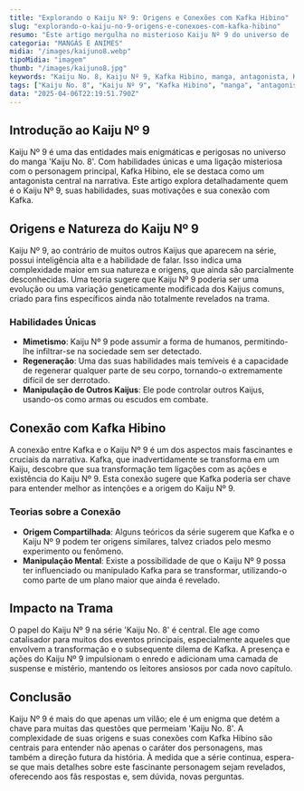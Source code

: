 ```yaml
---
title: "Explorando o Kaiju Nº 9: Origens e Conexões com Kafka Hibino"
slug: "explorando-o-kaiju-no-9-origens-e-conexoes-com-kafka-hibino"
resumo: "Este artigo mergulha no misterioso Kaiju Nº 9 do universo de 'Kaiju No. 8', explorando suas origens, habilidades e a intrigante conexão com o protagonista Kafka Hibino. Descubra os segredos por trás deste antagonista formidável e sua influência na trama."
categoria: "MANGÁS E ANIMES"
midia: "/images/kaijuno8.webp"
tipoMidia: "imagem"
thumb: "/images/kaijuno8.jpg"
keywords: "Kaiju No. 8, Kaiju Nº 9, Kafka Hibino, manga, antagonista, Kaijus, mimetismo, regeneração"
tags: ["Kaiju No. 8", "Kaiju Nº 9", "Kafka Hibino", "manga", "antagonista", "Kaijus", "mimetismo", "regeneração"]
data: "2025-04-06T22:19:51.790Z"
---
```


## Introdução ao Kaiju Nº 9
Kaiju Nº 9 é uma das entidades mais enigmáticas e perigosas no universo do manga 'Kaiju No. 8'. Com habilidades únicas e uma ligação misteriosa com o personagem principal, Kafka Hibino, ele se destaca como um antagonista central na narrativa. Este artigo explora detalhadamente quem é o Kaiju Nº 9, suas habilidades, suas motivações e sua conexão com Kafka.

## Origens e Natureza do Kaiju Nº 9
Kaiju Nº 9, ao contrário de muitos outros Kaijus que aparecem na série, possui inteligência alta e a habilidade de falar. Isso indica uma complexidade maior em sua natureza e origens, que ainda são parcialmente desconhecidas. Uma teoria sugere que Kaiju Nº 9 poderia ser uma evolução ou uma variação geneticamente modificada dos Kaijus comuns, criado para fins específicos ainda não totalmente revelados na trama.

### Habilidades Únicas
- **Mimetismo**: Kaiju Nº 9 pode assumir a forma de humanos, permitindo-lhe infiltrar-se na sociedade sem ser detectado.
- **Regeneração**: Uma das suas habilidades mais temíveis é a capacidade de regenerar qualquer parte de seu corpo, tornando-o extremamente difícil de ser derrotado.
- **Manipulação de Outros Kaijus**: Ele pode controlar outros Kaijus, usando-os como armas ou escudos em combate.

## Conexão com Kafka Hibino
A conexão entre Kafka e o Kaiju Nº 9 é um dos aspectos mais fascinantes e cruciais da narrativa. Kafka, que inadvertidamente se transforma em um Kaiju, descobre que sua transformação tem ligações com as ações e existência do Kaiju Nº 9. Esta conexão sugere que Kafka poderia ser chave para entender melhor as intenções e a origem do Kaiju Nº 9.

### Teorias sobre a Conexão
- **Origem Compartilhada**: Alguns teóricos da série sugerem que Kafka e o Kaiju Nº 9 podem ter origens similares, talvez criados pelo mesmo experimento ou fenômeno.
- **Manipulação Mental**: Existe a possibilidade de que o Kaiju Nº 9 possa ter influenciado ou manipulado Kafka para se transformar, utilizando-o como parte de um plano maior que ainda é revelado.

## Impacto na Trama
O papel do Kaiju Nº 9 na série 'Kaiju No. 8' é central. Ele age como catalisador para muitos dos eventos principais, especialmente aqueles que envolvem a transformação e o subsequente dilema de Kafka. A presença e ações do Kaiju Nº 9 impulsionam o enredo e adicionam uma camada de suspense e mistério, mantendo os leitores ansiosos por cada novo capítulo.

## Conclusão
Kaiju Nº 9 é mais do que apenas um vilão; ele é um enigma que detém a chave para muitas das questões que permeiam 'Kaiju No. 8'. A complexidade de suas origens e suas conexões com Kafka Hibino são centrais para entender não apenas o caráter dos personagens, mas também a direção futura da história. À medida que a série continua, espera-se que mais detalhes sobre este fascinante personagem sejam revelados, oferecendo aos fãs respostas e, sem dúvida, novas perguntas.